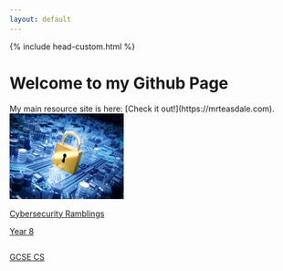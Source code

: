 ```yaml
---
layout: default
---
```

{% include head-custom.html %}
<h1>Welcome to my Github Page</h1>
My main resource site is here: [Check it out!](https://mrteasdale.com).
<div class="container">
  <div class="column">
    <a href="./cyber-security.html">
      <div class="box">
        <img src="./images/cysec-bg.png" width=200px/>
        <p>Cybersecurity Ramblings</p>
      </div>
    </a>
    <a href="./year-8.html">
      <div class="box">
        <p>Year 8</p>
      </div>
    </a>
    <div class="box"></div>
  </div>
  <div class="column">
    <a href="./gcse-cs.html">
      <div class="box">
        <p>GCSE CS</p>
      </div>
    </a>
    <div class="box"></div>
    <div class="box"></div>
  </div>
</div>